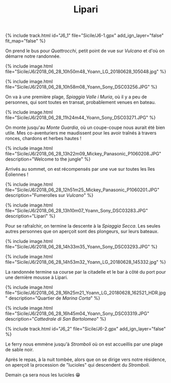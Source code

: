 ﻿---
title: "Lipari"
permalink: /Sicile/J6/
sidebar:
  nav: "sicile"
enable_tracks: true
---

{% include track.html id="J6_1" file="Sicile/J6-1.gpx" add_ign_layer="false" fit_map="false" %}

On prend le bus pour *Quattrocchi*, petit point de vue sur *Vulcano* et d'où on démarre notre randonnée.

{% include image.html file="Sicile/J6/2018_06_28_10h50m48_Yoann_LG_20180628_105048.jpg" %}

{% include image.html file="Sicile/J6/2018_06_28_10h58m08_Yoann_Sony_DSC03256.JPG" %}

On va à une première plage, *Spiaggia Valle i Muria*, où il y a peu de personnes, qui sont toutes en transat, probablement venues en bateau.

{% include image.html file="Sicile/J6/2018_06_28_11h24m44_Yoann_Sony_DSC03271.JPG" %}

On monte jusqu'au *Monte Guardia*, où un coupe-coupe nous aurait été bien utile. Mes co-aventuriers me maudissent pour les avoir traînés à travers ronces, chardons et herbes hautes !

{% include image.html file="Sicile/J6/2018_06_28_13h22m09_Mickey_Panasonic_P1060208.JPG" description="Welcome to the jungle" %}

Arrivés au sommet, on est récompensés par une vue sur toutes les îles Éoliennes !

{% include image.html file="Sicile/J6/2018_06_28_12h51m25_Mickey_Panasonic_P1060201.JPG" description="Fumerolles sur *Vulcano*" %}

{% include image.html file="Sicile/J6/2018_06_28_13h10m07_Yoann_Sony_DSC03283.JPG" description="Lipari" %}

Pour se rafraîchir, on termine la descente à la *Spiaggia Secca*. Les seules autres personnes que on aperçoit sont des plongeurs, sur leurs bateaux.

{% include image.html file="Sicile/J6/2018_06_28_14h33m35_Yoann_Sony_DSC03293.JPG" %}

{% include image.html file="Sicile/J6/2018_06_28_14h53m32_Yoann_LG_20180628_145332.jpg" %}

La randonnée termine sa course par la citadelle et le bar à côté du port pour une dernière mousse à Lipari.

{% include image.html file="Sicile/J6/2018_06_28_16h25m21_Yoann_LG_20180628_162521_HDR.jpg" description="Quartier de *Marina Corta*" %}

{% include image.html file="Sicile/J6/2018_06_28_16h45m04_Yoann_Sony_DSC03319.JPG" description="*Cattedrale di San Bartolomeo*" %}

{% include track.html id="J6_2" file="Sicile/J6-2.gpx" add_ign_layer="false" %}

Le ferry nous emmène jusqu'à *Stromboli* où on est accueillis par une plage de sable noir.

Après le repas, à la nuit tombée, alors que on se dirige vers notre résidence, on aperçoit la procession de "lucioles" qui descendent du *Stromboli*.

Demain ça sera nous les lucioles :grin:
